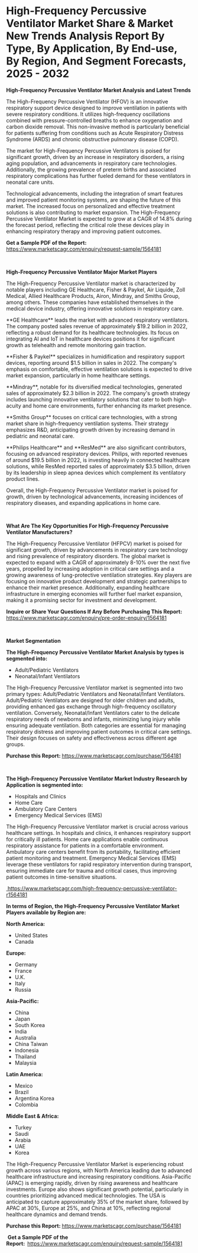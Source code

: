 <p><h1>High-Frequency Percussive Ventilator Market Share & Market New Trends Analysis Report By Type, By Application, By End-use, By Region, And Segment Forecasts, 2025 - 2032</h1></p><p><strong>High-Frequency Percussive Ventilator Market Analysis and Latest Trends</strong></p>
<p><p>The High-Frequency Percussive Ventilator (HFOV) is an innovative respiratory support device designed to improve ventilation in patients with severe respiratory conditions. It utilizes high-frequency oscillations combined with pressure-controlled breaths to enhance oxygenation and carbon dioxide removal. This non-invasive method is particularly beneficial for patients suffering from conditions such as Acute Respiratory Distress Syndrome (ARDS) and chronic obstructive pulmonary disease (COPD).</p><p>The market for High-Frequency Percussive Ventilators is poised for significant growth, driven by an increase in respiratory disorders, a rising aging population, and advancements in respiratory care technologies. Additionally, the growing prevalence of preterm births and associated respiratory complications has further fueled demand for these ventilators in neonatal care units.</p><p>Technological advancements, including the integration of smart features and improved patient monitoring systems, are shaping the future of this market. The increased focus on personalized and effective treatment solutions is also contributing to market expansion. The High-Frequency Percussive Ventilator Market is expected to grow at a CAGR of 14.8% during the forecast period, reflecting the critical role these devices play in enhancing respiratory therapy and improving patient outcomes.</p></p>
<p><strong>Get a Sample PDF of the Report:&nbsp;</strong> <a href="https://www.marketscagr.com/enquiry/request-sample/1564181?utm_campaign=3269&utm_medium=2&utm_source=Github&utm_content=ia&utm_term=14042025&utm_id=high-frequency-percussive-ventilator">https://www.marketscagr.com/enquiry/request-sample/1564181</a></p>
<p>&nbsp;</p>
<p><strong>High-Frequency Percussive Ventilator Major Market Players</strong></p>
<p><p>The High-Frequency Percussive Ventilator market is characterized by notable players including GE Healthcare, Fisher & Paykel, Air Liquide, Zoll Medical, Allied Healthcare Products, Airon, Mindray, and Smiths Group, among others. These companies have established themselves in the medical device industry, offering innovative solutions in respiratory care.</p><p>**GE Healthcare** leads the market with advanced respiratory ventilators. The company posted sales revenue of approximately $19.2 billion in 2022, reflecting a robust demand for its healthcare technologies. Its focus on integrating AI and IoT in healthcare devices positions it for significant growth as telehealth and remote monitoring gain traction.</p><p>**Fisher & Paykel** specializes in humidification and respiratory support devices, reporting around $1.5 billion in sales in 2022. The company's emphasis on comfortable, effective ventilation solutions is expected to drive market expansion, particularly in home healthcare settings.</p><p>**Mindray**, notable for its diversified medical technologies, generated sales of approximately $2.3 billion in 2022. The company's growth strategy includes launching innovative ventilatory solutions that cater to both high-acuity and home care environments, further enhancing its market presence.</p><p>**Smiths Group** focuses on critical care technologies, with a strong market share in high-frequency ventilation systems. Their strategy emphasizes R&D, anticipating growth driven by increasing demand in pediatric and neonatal care.</p><p>**Philips Healthcare** and **ResMed** are also significant contributors, focusing on advanced respiratory devices. Philips, with reported revenues of around $19.5 billion in 2022, is investing heavily in connected healthcare solutions, while ResMed reported sales of approximately $3.5 billion, driven by its leadership in sleep apnea devices which complement its ventilatory product lines.</p><p>Overall, the High-Frequency Percussive Ventilator market is poised for growth, driven by technological advancements, increasing incidences of respiratory diseases, and expanding applications in home care.</p></p>
<p>&nbsp;</p>
<p><strong>What Are The Key Opportunities For High-Frequency Percussive Ventilator Manufacturers?</strong></p>
<p><p>The High-Frequency Percussive Ventilator (HFPCV) market is poised for significant growth, driven by advancements in respiratory care technology and rising prevalence of respiratory disorders. The global market is expected to expand with a CAGR of approximately 8-10% over the next five years, propelled by increasing adoption in critical care settings and a growing awareness of lung-protective ventilation strategies. Key players are focusing on innovative product development and strategic partnerships to enhance their market presence. Additionally, expanding healthcare infrastructure in emerging economies will further fuel market expansion, making it a promising sector for investment and development.</p></p>
<p><strong>Inquire or Share Your Questions If Any Before Purchasing This Report:</strong> <a href="https://www.marketscagr.com/enquiry/pre-order-enquiry/1564181?utm_campaign=3269&utm_medium=2&utm_source=Github&utm_content=ia&utm_term=14042025&utm_id=high-frequency-percussive-ventilator">https://www.marketscagr.com/enquiry/pre-order-enquiry/1564181</a></p>
<p>&nbsp;</p>
<p><strong>Market Segmentation</strong></p>
<p><strong>The High-Frequency Percussive Ventilator Market Analysis by types is segmented into:</strong></p>
<p><ul><li>Adult/Pediatric Ventilators</li><li>Neonatal/Infant Ventilators</li></ul></p>
<p><p>The High-Frequency Percussive Ventilator market is segmented into two primary types: Adult/Pediatric Ventilators and Neonatal/Infant Ventilators. Adult/Pediatric Ventilators are designed for older children and adults, providing enhanced gas exchange through high-frequency oscillatory ventilation. Conversely, Neonatal/Infant Ventilators cater to the delicate respiratory needs of newborns and infants, minimizing lung injury while ensuring adequate ventilation. Both categories are essential for managing respiratory distress and improving patient outcomes in critical care settings. Their design focuses on safety and effectiveness across different age groups.</p></p>
<p><strong>Purchase this Report:&nbsp;</strong><a href="https://www.marketscagr.com/purchase/1564181?utm_campaign=3269&utm_medium=2&utm_source=Github&utm_content=ia&utm_term=14042025&utm_id=high-frequency-percussive-ventilator">https://www.marketscagr.com/purchase/1564181</a></p>
<p>&nbsp;</p>
<p><strong>The High-Frequency Percussive Ventilator Market Industry Research by Application is segmented into:</strong></p>
<p><ul><li>Hospitals and Clinics</li><li>Home Care</li><li>Ambulatory Care Centers</li><li>Emergency Medical Services (EMS)</li></ul></p>
<p><p>The High-Frequency Percussive Ventilator market is crucial across various healthcare settings. In hospitals and clinics, it enhances respiratory support for critically ill patients. Home care applications enable continuous respiratory assistance for patients in a comfortable environment. Ambulatory care centers benefit from its portability, facilitating efficient patient monitoring and treatment. Emergency Medical Services (EMS) leverage these ventilators for rapid respiratory intervention during transport, ensuring immediate care for trauma and critical cases, thus improving patient outcomes in time-sensitive situations.</p></p>
<p><a href="https://www.marketscagr.com/high-frequency-percussive-ventilator-r1564181?utm_campaign=3269&utm_medium=2&utm_source=Github&utm_content=ia&utm_term=14042025&utm_id=high-frequency-percussive-ventilator">&nbsp;https://www.marketscagr.com/high-frequency-percussive-ventilator-r1564181</a></p>
<p><strong>In terms of Region, the High-Frequency Percussive Ventilator Market Players available by Region are:</strong></p>
<p>
    <p> <strong> North America: </strong>
        <ul>
            <li>United States</li>
            <li>Canada</li>
        </ul>
        </p> 
    <p> <strong> Europe: </strong>
        <ul>
            <li>Germany</li>
            <li>France</li>
            <li>U.K.</li>
            <li>Italy</li>
            <li>Russia</li>
        </ul>
        </p> 
    <p> <strong> Asia-Pacific: </strong>
        <ul>
            <li>China</li>
            <li>Japan</li>
            <li>South Korea</li>
            <li>India</li>
            <li>Australia</li>
            <li>China Taiwan</li>
            <li>Indonesia</li>
            <li>Thailand</li>
            <li>Malaysia</li>
        </ul>
        </p> 
    <p> <strong> Latin America: </strong>
        <ul>
            <li>Mexico</li>
            <li>Brazil</li>
            <li>Argentina Korea</li>
            <li>Colombia</li>
        </ul>
        </p> 
    <p> <strong> Middle East & Africa: </strong>
        <ul>
            <li>Turkey</li>
            <li>Saudi</li>
            <li>Arabia</li>
            <li>UAE</li>
            <li>Korea</li>
        </ul>
    </p>
    </p>
<p><p>The High-Frequency Percussive Ventilator Market is experiencing robust growth across various regions, with North America leading due to advanced healthcare infrastructure and increasing respiratory conditions. Asia-Pacific (APAC) is emerging rapidly, driven by rising awareness and healthcare investments. Europe also shows significant growth potential, particularly in countries prioritizing advanced medical technologies. The USA is anticipated to capture approximately 35% of the market share, followed by APAC at 30%, Europe at 25%, and China at 10%, reflecting regional healthcare dynamics and demand trends.</p></p>
<p><strong>Purchase this Report: </strong><a href="https://www.marketscagr.com/purchase/1564181?utm_campaign=3269&utm_medium=2&utm_source=Github&utm_content=ia&utm_term=14042025&utm_id=high-frequency-percussive-ventilator">https://www.marketscagr.com/purchase/1564181</a></p>
<p>&nbsp;<strong>Get a Sample PDF of the Report:&nbsp;&nbsp;</strong><a href="https://www.marketscagr.com/enquiry/request-sample/1564181?utm_campaign=3269&utm_medium=2&utm_source=Github&utm_content=ia&utm_term=14042025&utm_id=high-frequency-percussive-ventilator">https://www.marketscagr.com/enquiry/request-sample/1564181</a></p>
<p><strong></strong></p>
<p><p></p><p></p><p></p></p>
